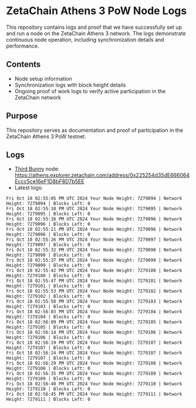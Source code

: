 # ZetaChain Athens 3 PoW Node Logs
This repository contains logs and proof that we have successfully set up and run a node on the ZetaChain Athens 3 network. The logs demonstrate continuous node operation, including synchronization details and performance.

## Contents
- Node setup information
- Synchronization logs with block height details
- Ongoing proof of work logs to verify active participation in the ZetaChain network

## Purpose
This repository serves as documentation and proof of participation in the ZetaChain Athens 3 PoW testnet.

## Logs

- [Third Bunny](https://thirdbunny.xyz/) node: https://athens.explorer.zetachain.com/address/0x225254d35dE666064Eccc5ce16eF1D8bF8D7b5EE
- Latest logs:
```
Fri Oct 18 02:55:05 PM UTC 2024 Your Node Height: 7279094 | Network Height: 7279094 | Blocks Left: 0
Fri Oct 18 02:55:10 PM UTC 2024 Your Node Height: 7279095 | Network Height: 7279095 | Blocks Left: 0
Fri Oct 18 02:55:16 PM UTC 2024 Your Node Height: 7279096 | Network Height: 7279096 | Blocks Left: 0
Fri Oct 18 02:55:21 PM UTC 2024 Your Node Height: 7279096 | Network Height: 7279096 | Blocks Left: 0
Fri Oct 18 02:55:26 PM UTC 2024 Your Node Height: 7279097 | Network Height: 7279097 | Blocks Left: 0
Fri Oct 18 02:55:32 PM UTC 2024 Your Node Height: 7279098 | Network Height: 7279098 | Blocks Left: 0
Fri Oct 18 02:55:37 PM UTC 2024 Your Node Height: 7279099 | Network Height: 7279099 | Blocks Left: 0
Fri Oct 18 02:55:42 PM UTC 2024 Your Node Height: 7279100 | Network Height: 7279100 | Blocks Left: 0
Fri Oct 18 02:55:47 PM UTC 2024 Your Node Height: 7279101 | Network Height: 7279101 | Blocks Left: 0
Fri Oct 18 02:55:53 PM UTC 2024 Your Node Height: 7279102 | Network Height: 7279102 | Blocks Left: 0
Fri Oct 18 02:55:58 PM UTC 2024 Your Node Height: 7279103 | Network Height: 7279103 | Blocks Left: 0
Fri Oct 18 02:56:03 PM UTC 2024 Your Node Height: 7279104 | Network Height: 7279104 | Blocks Left: 0
Fri Oct 18 02:56:09 PM UTC 2024 Your Node Height: 7279105 | Network Height: 7279105 | Blocks Left: 0
Fri Oct 18 02:56:14 PM UTC 2024 Your Node Height: 7279106 | Network Height: 7279106 | Blocks Left: 0
Fri Oct 18 02:56:19 PM UTC 2024 Your Node Height: 7279107 | Network Height: 7279107 | Blocks Left: 0
Fri Oct 18 02:56:24 PM UTC 2024 Your Node Height: 7279107 | Network Height: 7279107 | Blocks Left: 0
Fri Oct 18 02:56:29 PM UTC 2024 Your Node Height: 7279108 | Network Height: 7279108 | Blocks Left: 0
Fri Oct 18 02:56:35 PM UTC 2024 Your Node Height: 7279109 | Network Height: 7279109 | Blocks Left: 0
Fri Oct 18 02:56:40 PM UTC 2024 Your Node Height: 7279110 | Network Height: 7279110 | Blocks Left: 0
Fri Oct 18 02:56:45 PM UTC 2024 Your Node Height: 7279111 | Network Height: 7279111 | Blocks Left: 0
```
